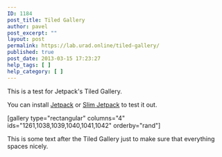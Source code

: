```yaml
---
ID: 1184
post_title: Tiled Gallery
author: pavel
post_excerpt: ""
layout: post
permalink: https://lab.urad.online/tiled-gallery/
published: true
post_date: 2013-03-15 17:23:27
help_tags: [ ]
help_category: [ ]
---
```

This is a test for Jetpack's Tiled Gallery.

You can install <a title="Jetpack for WordPress" href="http://jetpack.me/" target="_blank">Jetpack</a> or <a title="Slim Jetpack" href="http://wordpress.org/extend/plugins/slimjetpack/" target="_blank">Slim Jetpack</a> to test it out.

[gallery type="rectangular" columns="4" ids="1261,1038,1039,1040,1041,1042" orderby="rand"]

This is some text after the Tiled Gallery just to make sure that everything spaces nicely.